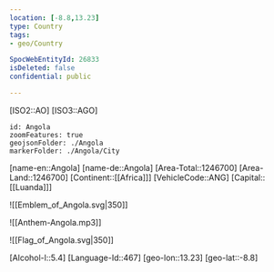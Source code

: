 ```yaml
---
location: [-8.8,13.23]
type: Country
tags:
- geo/Country

SpocWebEntityId: 26833
isDeleted: false
confidential: public

---
```

[ISO2::AO]
[ISO3::AGO]
```leaflet
id: Angola
zoomFeatures: true
geojsonFolder: ./Angola
markerFolder: ./Angola/City
```

[name-en::Angola]
[name-de::Angola]
[Area-Total::1246700]
[Area-Land::1246700]
[Continent::[[Africa]]]
[VehicleCode::ANG]
[Capital::[[Luanda]]]

![[Emblem_of_Angola.svg|350]]

![[Anthem-Angola.mp3]]

![[Flag_of_Angola.svg|350]]

[Alcohol-l::5.4]
[Language-Id::467]
[geo-lon::13.23]
[geo-lat::-8.8]


